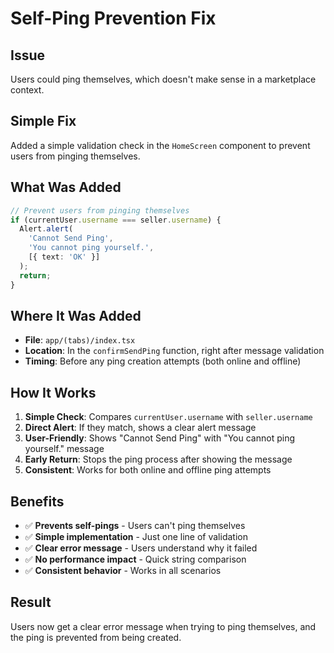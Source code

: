 # Self-Ping Prevention Fix

## Issue
Users could ping themselves, which doesn't make sense in a marketplace context.

## Simple Fix
Added a simple validation check in the `HomeScreen` component to prevent users from pinging themselves.

## What Was Added
```typescript
// Prevent users from pinging themselves
if (currentUser.username === seller.username) {
  Alert.alert(
    'Cannot Send Ping',
    'You cannot ping yourself.',
    [{ text: 'OK' }]
  );
  return;
}
```

## Where It Was Added
- **File**: `app/(tabs)/index.tsx`
- **Location**: In the `confirmSendPing` function, right after message validation
- **Timing**: Before any ping creation attempts (both online and offline)

## How It Works
1. **Simple Check**: Compares `currentUser.username` with `seller.username`
2. **Direct Alert**: If they match, shows a clear alert message
3. **User-Friendly**: Shows "Cannot Send Ping" with "You cannot ping yourself." message
4. **Early Return**: Stops the ping process after showing the message
5. **Consistent**: Works for both online and offline ping attempts

## Benefits
- ✅ **Prevents self-pings** - Users can't ping themselves
- ✅ **Simple implementation** - Just one line of validation
- ✅ **Clear error message** - Users understand why it failed
- ✅ **No performance impact** - Quick string comparison
- ✅ **Consistent behavior** - Works in all scenarios

## Result
Users now get a clear error message when trying to ping themselves, and the ping is prevented from being created.
